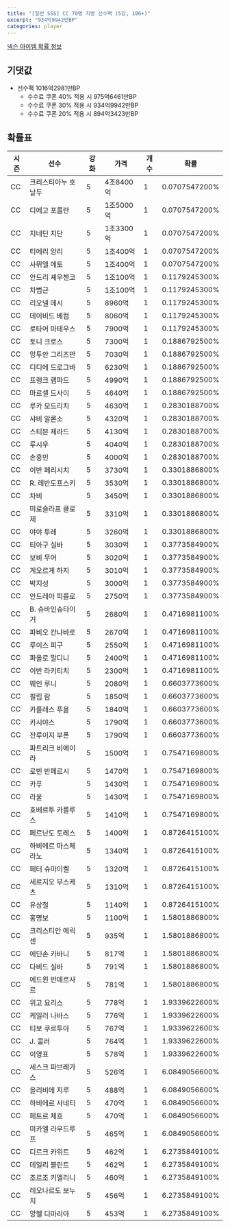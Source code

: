 ```yaml
---
title: "[일반 SSS] CC 70명 지명 선수팩 (5강, 106+)"
excerpt: "934억9942만BP"
categories: player
---
```

[넥슨 아이템 확률 정보](http://iteminfo.nexon.com/probability/fo4?sn=7398)

## 기댓값
  - 선수팩 1016억2981만BP
    - 수수료 쿠폰 40% 적용 시 975억6461만BP
    - 수수료 쿠폰 30% 적용 시 934억9942만BP
    - 수수료 쿠폰 20% 적용 시 894억3423만BP


## 확률표

|시즌|선수|강화|가격|개수|확률|
|---|---|---|---|---|---|
|CC|크리스티아누 호날두|5|4조8400억|1|0.0707547200%|
|CC|디에고 포를란|5|1조5000억|1|0.0707547200%|
|CC|지네딘 지단|5|1조3300억|1|0.0707547200%|
|CC|티에리 앙리|5|1조400억|1|0.0707547200%|
|CC|사뮈엘 에토|5|1조400억|1|0.0707547200%|
|CC|안드리 셰우첸코|5|1조100억|1|0.1179245300%|
|CC|차범근|5|1조100억|1|0.1179245300%|
|CC|리오넬 메시|5|8960억|1|0.1179245300%|
|CC|데이비드 베컴|5|8060억|1|0.1179245300%|
|CC|로타어 마테우스|5|7900억|1|0.1179245300%|
|CC|토니 크로스|5|7300억|1|0.1886792500%|
|CC|앙투안 그리즈만|5|7030억|1|0.1886792500%|
|CC|디디에 드로그바|5|6230억|1|0.1886792500%|
|CC|프랭크 램파드|5|4990억|1|0.1886792500%|
|CC|마르셀 드사이|5|4640억|1|0.1886792500%|
|CC|루카 모드리치|5|4630억|1|0.2830188700%|
|CC|샤비 알론소|5|4320억|1|0.2830188700%|
|CC|스티븐 제라드|5|4130억|1|0.2830188700%|
|CC|루시우|5|4040억|1|0.2830188700%|
|CC|손흥민|5|4000억|1|0.2830188700%|
|CC|이반 페리시치|5|3730억|1|0.3301886800%|
|CC|R. 레반도프스키|5|3530억|1|0.3301886800%|
|CC|차비|5|3450억|1|0.3301886800%|
|CC|미로슬라프 클로제|5|3310억|1|0.3301886800%|
|CC|야야 투레|5|3260억|1|0.3301886800%|
|CC|티아구 실바|5|3030억|1|0.3773584900%|
|CC|보비 무어|5|3020억|1|0.3773584900%|
|CC|게오르게 하지|5|3010억|1|0.3773584900%|
|CC|박지성|5|3000억|1|0.3773584900%|
|CC|안드레아 피를로|5|2750억|1|0.3773584900%|
|CC|B. 슈바인슈타이거|5|2680억|1|0.4716981100%|
|CC|파비오 칸나바로|5|2670억|1|0.4716981100%|
|CC|루이스 피구|5|2550억|1|0.4716981100%|
|CC|파올로 말디니|5|2400억|1|0.4716981100%|
|CC|이반 라키티치|5|2300억|1|0.4716981100%|
|CC|웨인 루니|5|2080억|1|0.6603773600%|
|CC|필립 람|5|1850억|1|0.6603773600%|
|CC|카를레스 푸욜|5|1840억|1|0.6603773600%|
|CC|카시야스|5|1790억|1|0.6603773600%|
|CC|잔루이지 부폰|5|1790억|1|0.6603773600%|
|CC|파트리크 비에이라|5|1500억|1|0.7547169800%|
|CC|로빈 반페르시|5|1470억|1|0.7547169800%|
|CC|카푸|5|1430억|1|0.7547169800%|
|CC|라울|5|1430억|1|0.7547169800%|
|CC|호베르투 카를루스|5|1410억|1|0.7547169800%|
|CC|페르난도 토레스|5|1400억|1|0.8726415100%|
|CC|하비에르 마스체라노|5|1340억|1|0.8726415100%|
|CC|페터 슈마이켈|5|1320억|1|0.8726415100%|
|CC|세르지오 부스케츠|5|1310억|1|0.8726415100%|
|CC|유상철|5|1140억|1|0.8726415100%|
|CC|홍명보|5|1100억|1|1.5801886800%|
|CC|크리스티안 에릭센|5|935억|1|1.5801886800%|
|CC|에딘손 카바니|5|817억|1|1.5801886800%|
|CC|다비드 실바|5|791억|1|1.5801886800%|
|CC|에드윈 반데르사르|5|781억|1|1.5801886800%|
|CC|위고 요리스|5|778억|1|1.9339622600%|
|CC|케일러 나바스|5|776억|1|1.9339622600%|
|CC|티보 쿠르투아|5|767억|1|1.9339622600%|
|CC|J. 콜러|5|764억|1|1.9339622600%|
|CC|이영표|5|578억|1|1.9339622600%|
|CC|세스크 파브레가스|5|526억|1|6.0849056600%|
|CC|올리비에 지루|5|488억|1|6.0849056600%|
|CC|하비에르 사네티|5|470억|1|6.0849056600%|
|CC|페트르 체흐|5|470억|1|6.0849056600%|
|CC|미카엘 라우드루프|5|465억|1|6.0849056600%|
|CC|디르크 카위트|5|462억|1|6.2735849100%|
|CC|데일리 블린트|5|462억|1|6.2735849100%|
|CC|조르조 키엘리니|5|460억|1|6.2735849100%|
|CC|레오나르도 보누치|5|456억|1|6.2735849100%|
|CC|앙헬 디마리아|5|453억|1|6.2735849100%|

